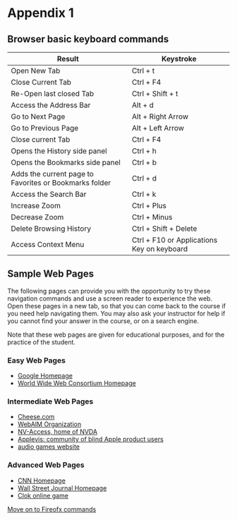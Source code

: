 # Appendix 1

## Browser basic keyboard commands

| Result                                                   | Keystroke                                    |
| -------------------------------------------------------- | -------------------------------------------- |
| Open New Tab                                             | Ctrl + t                                     |
| Close Current Tab                                        | Ctrl + F4                                    |
| Re-Open last closed Tab                                  | Ctrl + Shift + t                             |
| Access the Address Bar                                   | Alt + d                                      |
| Go to Next Page                                          | Alt + Right Arrow                            |
| Go to Previous Page                                      | Alt + Left Arrow                             |
| Close current Tab                                        | Ctrl + F4                                    |
| Opens the History side panel                             | Ctrl + h                                     |
| Opens the Bookmarks side panel                           | Ctrl + b                                     |
| Adds the current page to Favorites or Bookmarks folder   | Ctrl + d                                     |
| Access the Search Bar                                    | Ctrl + k                                     |
| Increase Zoom                                            | Ctrl + Plus                                  |
| Decrease Zoom                                            | Ctrl + Minus                                 |
| Delete Browsing History                                  | Ctrl + Shift + Delete                        |
| Access Context Menu                                      | Ctrl + F10 or Applications Key on keyboard   |

## Sample Web Pages

The following pages can provide you with the opportunity to try these
navigation commands and use a screen reader to experience the web. Open
these pages in a new tab, so that you can come back to the course if you
need help navigating them. You may also ask your instructor for help if
you cannot find your answer in the course, or on a search engine.

<aside>
Note that these web pages are given for educational purposes, and for
the practice of the student.
</aside>

### Easy Web Pages

-   [Google Homepage](http://www.google.com/)
-   [World Wide Web Consortium Homepage](http://www.w3c.org/)

### Intermediate Web Pages

-   [Cheese.com](http://www.cheese.com/)
-   [WebAIM Organization](http://www.webaim.org/)
-   [NV-Access, home of NVDA](http://www.nvaccess.org/)
-   [Applevis: community of blind Apple product
    users](http://www.applevis.com)
-   [audio games website](https://audiogames.net)

### Advanced Web Pages

-   [CNN Homepage](http://www.cnn.com/)
-   [Wall Street Journal Homepage](http://www.wsj.com/)
-   [Clok online
    game](https://clok.contrarium.net/index.php?title=Main_Page)

[Move on to Fireofx commands](https://moodle.alassist.us/mod/url/view.php?id=2654)
